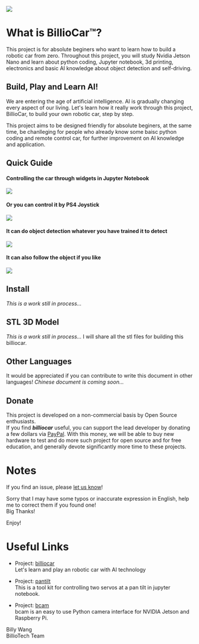 ![](http://res.makeronsite.com/billiocar/billiocar_overview.png)

# What is BillioCar™?
This project is for absolute beginers who want to learn how to build a robotic car from zero. Throughout this project, you will study Nvidia Jetson Nano and learn about python coding, Jupyter notebook, 3d printing, electronics and basic AI knowledge about object detection and self-driving. 

## Build, Play and Learn AI!
We are entering the age of artificial intelligence. AI is gradually changing every aspect of our living. Let's learn how it really work through this project, BillioCar, to build your own robotic car, step by step.

This project aims to be designed friendly for absolute beginers, at the same time, be chanlleging for people who already know some baisc python coding and remote control car, for further improvement on AI knowledge and application.

## Quick Guide
#### Controlling the car through widgets in Jupyter Notebook ####
![](http://res.makeronsite.com/billiocar/movement_jupyter.gif)
#### Or you can control it by PS4 Joystick ####
![](http://res.makeronsite.com/billiocar/movement_joystick.gif)
#### It can do object detection whatever you have trained it to detect ####
![](http://res.makeronsite.com/billiocar/obj_det_pantilt.gif)
#### It can also follow the object if you like ####
![](http://res.makeronsite.com/billiocar/obj_det_follow.gif)

## Install
_This is a work still in process..._

## STL 3D Model
_This is a work still in process..._
I will share all the stl files for building this billiocar.

## Other Languages
It would be appreciated if you can contribute to write this document in other languages!
_Chinese document is coming soon..._

## Donate
This project is developed on a non-commercial basis by Open Source enthusiasts. \
If you find __*billiocar*__ useful, you can support the lead developer by donating a few dollars via [PayPal](https://www.paypal.com/paypalme/BillyYBWang).
With this money, we will be able to buy new hardware to test and do more such project for open source and for free education, and generally devote significantly more time to these projects.

# Notes
If you find an issue, please [let us know](../..//issues)!

Sorry that I may have some typos or inaccurate expression in English, help me to correct them if you found one! \
Big Thanks!

Enjoy!

# Useful Links
- Project: [billiocar](https://github.com/youyoubilly/billiocar) \
Let's learn and play an robotic car with AI technology

- Project: [pantilt](https://github.com/youyoubilly/pantilt) \
This is a tool kit for controlling two servos at a pan tilt in jupyter notebook.

- Project: [bcam](https://github.com/youyoubilly/bcam) \
bcam is an easy to use Python camera interface for NVIDIA Jetson and Raspberry Pi.

Billy Wang \
BillioTech Team
